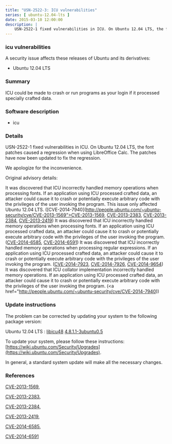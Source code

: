 ```yaml
---
title: "USN-2522-3: ICU vulnerabilities"
series: [ ubuntu-12.04-lts ]
date: 2015-03-10 12:00:00
description: |
    USN-2522-1 fixed vulnerabilities in ICU. On Ubuntu 12.04 LTS, the font patches caused a regression when using LibreOffice Calc. The patches have now been updated to fix the regression.
--- 
```

 
### icu vulnerabilities

A security issue affects these releases of Ubuntu and its derivatives:

* Ubuntu 12.04 LTS

### Summary

ICU could be made to crash or run programs as your login if it processed specially crafted data. 

### Software description

* icu 

### Details

USN-2522-1 fixed vulnerabilities in ICU. On Ubuntu 12.04 LTS, the font patches caused a regression when using LibreOffice Calc. The patches have now been updated to fix the regression.

We apologize for the inconvenience.

Original advisory details:

 It was discovered that ICU incorrectly handled memory operations when processing fonts. If an application using ICU processed crafted data, an attacker could cause it to crash or potentially execute arbitrary code with the privileges of the user invoking the program. This issue only affected Ubuntu 12.04 LTS. ([CVE-2014-7940](http://people.ubuntu.com/~ubuntu-security/cve/CVE-2013-1569">CVE-2013-1569</a>, <a href="http://people.ubuntu.com/~ubuntu-security/cve/CVE-2013-2383">CVE-2013-2383</a>, <a href="http://people.ubuntu.com/~ubuntu-security/cve/CVE-2013-2384">CVE-2013-2384</a>, <a href="http://people.ubuntu.com/~ubuntu-security/cve/CVE-2013-2419">CVE-2013-2419</a>) It was discovered that ICU incorrectly handled memory operations when processing fonts. If an application using ICU processed crafted data, an attacker could cause it to crash or potentially execute arbitrary code with the privileges of the user invoking the program. (<a href="http://people.ubuntu.com/~ubuntu-security/cve/CVE-2014-6585">CVE-2014-6585</a>, <a href="http://people.ubuntu.com/~ubuntu-security/cve/CVE-2014-6591">CVE-2014-6591</a>) It was discovered that ICU incorrectly handled memory operations when processing regular expressions. If an application using ICU processed crafted data, an attacker could cause it to crash or potentially execute arbitrary code with the privileges of the user invoking the program. (<a href="http://people.ubuntu.com/~ubuntu-security/cve/CVE-2014-7923">CVE-2014-7923</a>, <a href="http://people.ubuntu.com/~ubuntu-security/cve/CVE-2014-7926">CVE-2014-7926</a>, <a href="http://people.ubuntu.com/~ubuntu-security/cve/CVE-2014-9654">CVE-2014-9654</a>) It was discovered that ICU collator implementation incorrectly handled memory operations. If an application using ICU processed crafted data, an attacker could cause it to crash or potentially execute arbitrary code with the privileges of the user invoking the program. (<a href="http://people.ubuntu.com/~ubuntu-security/cve/CVE-2014-7940)) 

### Update instructions

The problem can be corrected by updating your system to the following package version:

Ubuntu 12.04 LTS
 : [libicu48](https://launchpad.net/ubuntu/+source/icu) <span> [4.8.1.1-3ubuntu0.5](https://launchpad.net/ubuntu/+source/icu/4.8.1.1-3ubuntu0.5) </span> 

To update your system, please follow these instructions: [https://wiki.ubuntu.com/Security/Upgrades](https://wiki.ubuntu.com/Security/Upgrades).

In general, a standard system update will make all the necessary changes. 

### References

 [CVE-2013-1569](http://people.ubuntu.com/~ubuntu-security/cve/CVE-2013-1569), 

 [CVE-2013-2383](http://people.ubuntu.com/~ubuntu-security/cve/CVE-2013-2383), 

 [CVE-2013-2384](http://people.ubuntu.com/~ubuntu-security/cve/CVE-2013-2384), 

 [CVE-2013-2419](http://people.ubuntu.com/~ubuntu-security/cve/CVE-2013-2419), 

 [CVE-2014-6585](http://people.ubuntu.com/~ubuntu-security/cve/CVE-2014-6585), 

 [CVE-2014-6591](http://people.ubuntu.com/~ubuntu-security/cve/CVE-2014-6591)
 
